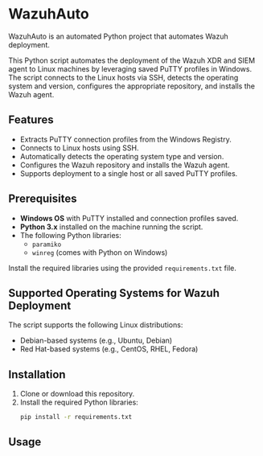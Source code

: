 # WazuhAuto 

WazuhAuto is an automated Python project that automates Wazuh deployment.

This Python script automates the deployment of the Wazuh XDR and SIEM agent to Linux machines by leveraging saved PuTTY profiles in Windows. The script connects to the Linux hosts via SSH, detects the operating system and version, configures the appropriate repository, and installs the Wazuh agent.

## Features

- Extracts PuTTY connection profiles from the Windows Registry.
- Connects to Linux hosts using SSH.
- Automatically detects the operating system type and version.
- Configures the Wazuh repository and installs the Wazuh agent.
- Supports deployment to a single host or all saved PuTTY profiles.

## Prerequisites

- **Windows OS** with PuTTY installed and connection profiles saved.
- **Python 3.x** installed on the machine running the script.
- The following Python libraries:
  - `paramiko`
  - `winreg` (comes with Python on Windows)

Install the required libraries using the provided `requirements.txt` file.

## Supported Operating Systems for Wazuh Deployment

The script supports the following Linux distributions:

- Debian-based systems (e.g., Ubuntu, Debian)
- Red Hat-based systems (e.g., CentOS, RHEL, Fedora)

## Installation

1. Clone or download this repository.
2. Install the required Python libraries:
   ```bash
   pip install -r requirements.txt

## Usage


   
